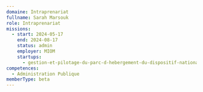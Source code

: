 ```yaml
---
domaine: Intraprenariat
fullname: Sarah Marsouk
role: Intraprenariat
missions:
  - start: 2024-05-17
    end: 2024-08-17
    status: admin
    employer: MIOM
    startups:
      - gestion-et-pilotage-du-parc-d-hebergement-du-dispositif-national-d-acceuil
competences:
  - Administration Publique
memberType: beta
---
```

